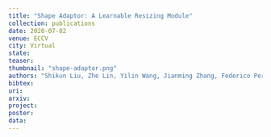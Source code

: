 ```yaml
---
title: "Shape Adaptor: A Learnable Resizing Module"
collection: publications
date: 2020-07-02
venue: ECCV
city: Virtual
state:
teaser:
thumbnail: "shape-adaptor.png"
authors: "Shikun Liu, Zhe Lin, Yilin Wang, Jianming Zhang, Federico Perazzi, Edward Johns"
bibtex:
uri:
arxiv:
project:
poster:
data:
---
```


